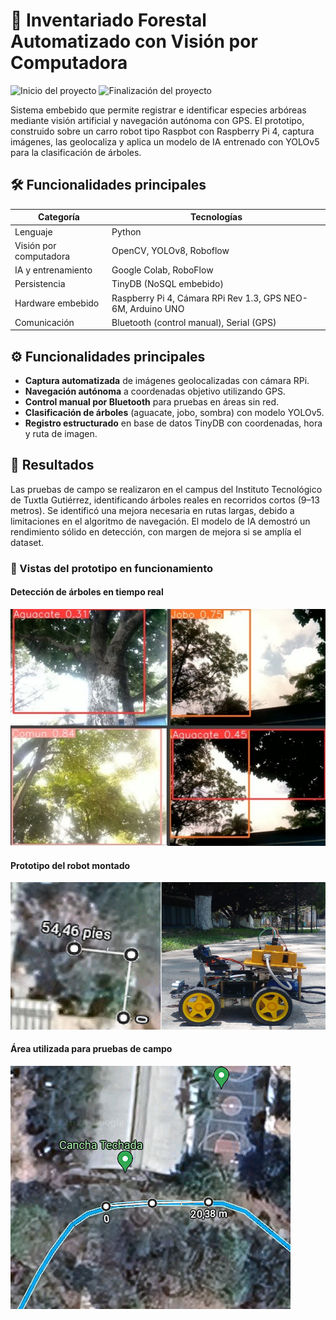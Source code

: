 # 🤖 Inventariado Forestal Automatizado con Visión por Computadora
![Inicio del proyecto](https://img.shields.io/badge/Inicio-Junio%202024-blue)
![Finalización del proyecto](https://img.shields.io/badge/Finalizado-Septiembre%202024-green)

Sistema embebido que permite registrar e identificar especies arbóreas mediante visión artificial y navegación autónoma con GPS. 
El prototipo, construido sobre un carro robot tipo Raspbot con Raspberry Pi 4, captura imágenes, las geolocaliza y aplica un modelo de IA entrenado con YOLOv5 para la clasificación de árboles.

## 🛠️ Funcionalidades principales

| Categoría              | Tecnologías                                  |
|------------------------|----------------------------------------------|
| Lenguaje               | Python                                       |
| Visión por computadora | OpenCV, YOLOv8, Roboflow                     |
| IA y entrenamiento     | Google Colab, RoboFlow                       |
| Persistencia           | TinyDB (NoSQL embebido)                      |
| Hardware embebido      | Raspberry Pi 4, Cámara RPi Rev 1.3, GPS NEO-6M, Arduino UNO |
| Comunicación           | Bluetooth (control manual), Serial (GPS)     |

## ⚙️ Funcionalidades principales

- **Captura automatizada** de imágenes geolocalizadas con cámara RPi.
- **Navegación autónoma** a coordenadas objetivo utilizando GPS.
- **Control manual por Bluetooth** para pruebas en áreas sin red.
- **Clasificación de árboles** (aguacate, jobo, sombra) con modelo YOLOv5.
- **Registro estructurado** en base de datos TinyDB con coordenadas, hora y ruta de imagen.

## 🧪 Resultados

Las pruebas de campo se realizaron en el campus del Instituto Tecnológico de Tuxtla Gutiérrez, identificando árboles reales en recorridos cortos (9–13 metros). 
Se identificó una mejora necesaria en rutas largas, debido a limitaciones en el algoritmo de navegación. El modelo de IA demostró un rendimiento sólido en detección, con margen de mejora si se amplía el dataset.

### 📸 Vistas del prototipo en funcionamiento

#### Detección de árboles en tiempo real
![Vista detección](./assets/deteccion.png)

#### Prototipo del robot montado
![Prototipo robot](./assets/prototipo.png)

#### Área utilizada para pruebas de campo
![Área de prueba](./assets/area.png)
